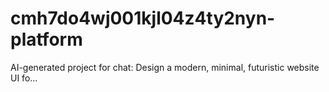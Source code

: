 # cmh7do4wj001kjl04z4ty2nyn-platform
AI-generated project for chat: Design a modern, minimal, futuristic website UI fo...
